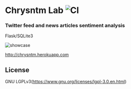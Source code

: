 # Chrysntm Lab  ![CI](https://img.shields.io/badge/build-passing-brightgreen.svg)

### Twitter feed and news articles sentiment analysis

Flask/SQLite3

![showcase](https://i.imgur.com/Tmjbrbq.jpg)

http://chrysntm.herokuapp.com

## License

GNU LGPLv3(https://www.gnu.org/licenses/lgpl-3.0.en.html)
